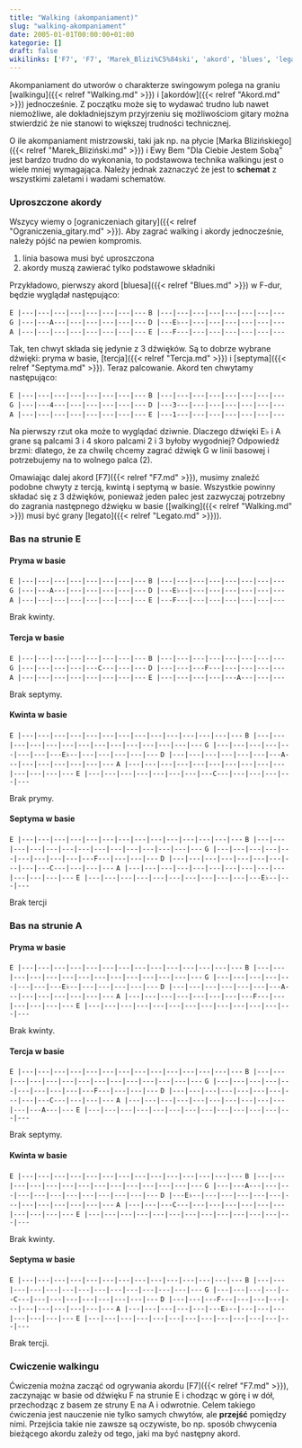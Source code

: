 ```yaml
---
title: "Walking (akompaniament)"
slug: "walking-akompaniament"
date: 2005-01-01T00:00:00+01:00
kategorie: []
draft: false
wikilinks: ['F7', 'F7', 'Marek_Blizi%C5%84ski', 'akord', 'blues', 'legato', 'ograniczenia_gitary', 'septyma', 'tercja', 'walking', 'walking']
---
```

Akompaniament do utworów o charakterze swingowym polega na graniu
[walkingu]({{< relref "Walking.md" >}}) i [akordów]({{< relref "Akord.md" >}})
jednocześnie. Z początku może się to wydawać trudno lub nawet
niemożliwe, ale dokładniejszym przyjrzeniu się możliwościom gitary
można stwierdzić że nie stanowi to większej trudności technicznej.

O ile akompaniament mistrzowski, taki jak np. na płycie [Marka
Blizińskiego]({{< relref "Marek_Bliziński.md" >}}) i Ewy Bem "Dla Ciebie Jestem
Sobą" jest bardzo trudno do wykonania, to podstawowa technika walkingu
jest o wiele mniej wymagająca. Należy jednak zaznaczyć że jest to
**schemat** z wszystkimi zaletami i wadami schematów.

### Uproszczone akordy

Wszycy wiemy o [ograniczeniach gitary]({{< relref "Ograniczenia_gitary.md" >}}).
Aby zagrać walking i akordy jednocześnie, należy pójść na pewien
kompromis.

1.  linia basowa musi być uproszczona
2.  akordy muszą zawierać tylko podstawowe składniki

Przykładowo, pierwszy akord [bluesa]({{< relref "Blues.md" >}}) w F-dur, będzie
wyglądał następująco:

`E |---|---|---|---|---|---|---|---`
`B |---|---|---|---|---|---|---|---`
`G |---|---A---|---|---|---|---|---`
`D |---E♭--|---|---|---|---|---|---`
`A |---|---|---|---|---|---|---|---`
`E |---F---|---|---|---|---|---|---`

Tak, ten chwyt składa się jedynie z 3 dźwięków. Są to dobrze wybrane
dźwięki: pryma w basie, [tercja]({{< relref "Tercja.md" >}}) i
[septyma]({{< relref "Septyma.md" >}}). Teraz palcowanie. Akord ten chwytamy
następująco:

`E |---|---|---|---|---|---|---|---`
`B |---|---|---|---|---|---|---|---`
`G |---|---4---|---|---|---|---|---`
`D |---3---|---|---|---|---|---|---`
`A |---|---|---|---|---|---|---|---`
`E |---1---|---|---|---|---|---|---`

Na pierwszy rzut oka może to wyglądać dziwnie. Dlaczego dźwięki E♭ i A
grane są palcami 3 i 4 skoro palcami 2 i 3 byłoby wygodniej? Odpowiedź
brzmi: dlatego, że za chwilę chcemy zagrać dźwięk G w linii basowej i
potrzebujemy na to wolnego palca (2).

Omawiając dalej akord [F7]({{< relref "F7.md" >}}), musimy znaleźć podobne chwyty
z tercją, kwintą i septymą w basie. Wszystkie powinny składać się z 3
dźwięków, ponieważ jeden palec jest zazwyczaj potrzebny do zagrania
następnego dźwięku w basie ([walking]({{< relref "Walking.md" >}}) musi być grany
[legato]({{< relref "Legato.md" >}})).

### Bas na strunie E

#### Pryma w basie

`E |---|---|---|---|---|---|---|---`
`B |---|---|---|---|---|---|---|---`
`G |---|---A---|---|---|---|---|---`
`D |---E♭--|---|---|---|---|---|---`
`A |---|---|---|---|---|---|---|---`
`E |---F---|---|---|---|---|---|---`

Brak kwinty.

#### Tercja w basie

`E |---|---|---|---|---|---|---|---`
`B |---|---|---|---|---|---|---|---`
`G |---|---|---|---|---C---|---|---`
`D |---|---|---F---|---|---|---|---`
`A |---|---|---|---|---|---|---|---`
`E |---|---|---|---|---A---|---|---`

Brak septymy.

#### Kwinta w basie

`E |---|---|---|---|---|---|---|---|---|---|---|---|---|---`
`B |---|---|---|---|---|---|---|---|---|---|---|---|---|---`
`G |---|---|---|---|---|---|---|---E♭--|---|---|---|---|---`
`D |---|---|---|---|---|---|---A---|---|---|---|---|---|---`
`A |---|---|---|---|---|---|---|---|---|---|---|---|---|---`
`E |---|---|---|---|---|---|---|---C---|---|---|---|---|---`

Brak prymy.

#### Septyma w basie

`E |---|---|---|---|---|---|---|---|---|---|---|---|---|---`
`B |---|---|---|---|---|---|---|---|---|---|---|---|---|---`
`G |---|---|---|---|---|---|---|---|---|---F---|---|---|---`
`D |---|---|---|---|---|---|---|---|---|---C---|---|---|---`
`A |---|---|---|---|---|---|---|---|---|---|---|---|---|---`
`E |---|---|---|---|---|---|---|---|---|---|---E♭--|---|---`

Brak tercji

### Bas na strunie A

#### Pryma w basie

`E |---|---|---|---|---|---|---|---|---|---|---|---|---|---`
`B |---|---|---|---|---|---|---|---|---|---|---|---|---|---`
`G |---|---|---|---|---|---|---|---E♭--|---|---|---|---|---`
`D |---|---|---|---|---|---|---A---|---|---|---|---|---|---`
`A |---|---|---|---|---|---|---|---F---|---|---|---|---|---`
`E |---|---|---|---|---|---|---|---|---|---|---|---|---|---`

Brak kwinty.

#### Tercja w basie

`E |---|---|---|---|---|---|---|---|---|---|---|---|---|---`
`B |---|---|---|---|---|---|---|---|---|---|---|---|---|---`
`G |---|---|---|---|---|---|---|---|---|---F---|---|---|---`
`D |---|---|---|---|---|---|---|---|---|---C---|---|---|---`
`A |---|---|---|---|---|---|---|---|---|---|---|---A---|---`
`E |---|---|---|---|---|---|---|---|---|---|---|---|---|---`

Brak septymy.

#### Kwinta w basie

`E |---|---|---|---|---|---|---|---|---|---|---|---|---|---`
`B |---|---|---|---|---|---|---|---|---|---|---|---|---|---`
`G |---|---A---|---|---|---|---|---|---|---|---|---|---|---`
`D |---E♭--|---|---|---|---|---|---|---|---|---|---|---|---`
`A |---|---|---C---|---|---|---|---|---|---|---|---|---|---`
`E |---|---|---|---|---|---|---|---|---|---|---|---|---|---`

Brak kwinty.

#### Septyma w basie

`E |---|---|---|---|---|---|---|---|---|---|---|---|---|---`
`B |---|---|---|---|---|---|---|---|---|---|---|---|---|---`
`G |---|---|---|---|---C---|---|---|---|---|---|---|---|---`
`D |---|---|---F---|---|---|---|---|---|---|---|---|---|---`
`A |---|---|---|---|---|---E♭--|---|---|---|---|---|---|---`
`E |---|---|---|---|---|---|---|---|---|---|---|---|---|---`

Brak tercji.

### Cwiczenie walkingu

Ćwiczenia można zacząć od ogrywania akordu [F7]({{< relref "F7.md" >}}),
zaczynając w basie od dźwięku F na strunie E i chodząc w górę i w dół,
przechodząc z basem ze struny E na A i odwrotnie. Celem takiego
ćwiczenia jest nauczenie nie tylko samych chwytów, ale **przejść**
pomiędzy nimi. Przejścia takie nie zawsze są oczywiste, bo np. sposób
chwycenia bieżącego akordu zależy od tego, jaki ma być następny akord.